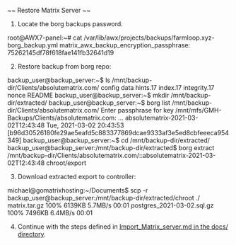 
~~ Restore Matrix Server ~~

1) Locate the borg backups password.

root@AWX7-panel:~# cat /var/lib/awx/projects/backups/farmloop.xyz-borg_backup.yml 
matrix_awx_backup_encryption_passphrase: 75262145df78f618fae141fb32641d19

2) Restore backup from borg repo:

backup_user@backup_server:~$ ls /mnt/backup-dir/Clients/absolutematrix.com/
config  data  hints.17  index.17  integrity.17  nonce  README
backup_user@backup_server:~$ mkdir /mnt/backup-dir/extracted/
backup_user@backup_server:~$ borg list /mnt/backup-dir/Clients/absolutematrix.com/
Enter passphrase for key /mnt/mfs/GMH-Backups/Clients/absolutematrix.com: 
...
absolutematrix-2021-03-02T12:43:48   Tue, 2021-03-02 20:43:53 [b96d30526180fe29ae5eafd5c883377869dcae9333af3e5ed8cbfeeeca954349]
backup_user@backup_server:~$ cd /mnt/backup-dir/extracted/
backup_user@backup_server:/mnt/backup-dir/extracted$ borg extract /mnt/backup-dir/Clients/absolutematrix.com/::absolutematrix-2021-03-02T12:43:48 chroot/export

3) Download extracted export to controller:

michael@gomatrixhosting:~/Documents$ scp -r backup_user@backup_server:/mnt/backup-dir/extracted/chroot ./
matrix.tar.gz                                              100% 6139KB   5.7MB/s   00:01
postgres_2021-03-02.sql.gz                                 100% 7496KB   6.4MB/s   00:01

4) Continue with the steps defined in [Import_Matrix_server.md in the docs/ directory](/docs/Import_Matrix_server.md).
